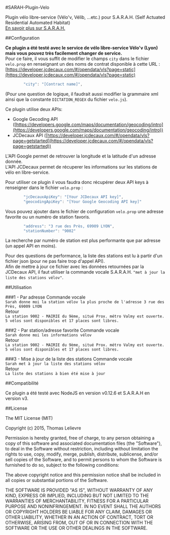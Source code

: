 #SARAH-Plugin-Velo

Plugin vélo libre-service (Vélo'v, Vélib, ...etc.) pour S.A.R.A.H. (Self Actuated Residential Automated Habitat)  
[En savoir plus sur S.A.R.A.H.](http://blog.encausse.net/s-a-r-a-h/)

##Configuration

__Ce plugin a été testé avec le service de vélo libre-service Vélo'v (Lyon) mais vous pouvez très facilement changer de service.__  
Pour ce faire, il vous suffit de modifier le champs `city` dans le fichier `velo.prop` en renseignant un des noms de contrat disponible à cette URL : [https://developer.jcdecaux.com/#/opendata/vls?page=static](https://developer.jcdecaux.com/#/opendata/vls?page=static)  
```javascript
        "city": "[Contract name]",
```
(Pour une question de logique, il faudrait aussi modifier la grammaire xml ainsi que la constante `DICTATION_REGEX` du fichier `velo.js`).      

Ce plugin utilise deux APIs:

* Google Gecoding API ([https://developers.google.com/maps/documentation/geocoding/intro](https://developers.google.com/maps/documentation/geocoding/intro))
* JCDecaux API ([https://developer.jcdecaux.com/#/opendata/vls?page=getstarted](https://developer.jcdecaux.com/#/opendata/vls?page=getstarted))

L'API Google permet de retrouver la longitude et la latitude d'un adresse donnée.  
L'API JCDecaux permet de récuperer les informations sur les stations de vélo en libre-service.  

Pour utiliser ce plugin il vous faudra donc récupérer deux API keys à renseigner dans le fichier `velo.prop` :  
```javascript
        "jcDecauxApiKey": "[Your JCDecaux API key]",
        "geocodingApiKey": "[Your Google Geocoding API key]"
```      

Vous pouvez ajouter dans le fichier de configuration `velo.prop` une adresse favorite ou un numéro de station favoris.
```javascript
        "address": "3 rue des Près, 69909 LYON",
        "stationNumber": "9002"
```
La recherche par numéro de station est plus performante que par adresse (un appel API en moins).      

Pour des questions de performance, la liste des stations est lu à partir d'un fichier json (pour ne pas faire trop d'appel API).  
Afin de mettre à jour ce fichier avec les données retournées par la JCDecaux API, il faut utiliser la commande vocale S.A.R.A.H. `"met à jour la liste des stations vélov"`.

##Utilisation

###1 - Par adresse
Commande vocale  
`Sarah donne moi la station vélov la plus proche de l'adresse 3 rue des Près, 69009 LYON`  
Retour  
`La station 9002 - MAIRIE du 9ème, situé Prox. métro Valmy est ouverte. 5 vélos sont disponibles et 17 places sont libres.`

###2 - Par station/adresse favorite
Commande vocale  
`Sarah donne moi les informations vélov`  
Retour  
`La station 9002 - MAIRIE du 9ème, situé Prox. métro Valmy est ouverte. 5 vélos sont disponibles et 17 places sont libres.`

###3 - Mise à jour de la liste des stations
Commande vocale  
`Sarah met à jour la liste des stations vélov`  
Retour  
`La liste des stations à bien été mise à jour`

##Compatibilité

Ce plugin a été testé avec NodeJS en version v0.12.6 et S.A.R.A.H en version v3.

##License

The MIT License (MIT)

Copyright (c) 2015, Thomas Lelievre

Permission is hereby granted, free of charge, to any person obtaining a copy of this software and associated documentation files (the "Software"), to deal in the Software without restriction, including without limitation the rights to use, copy, modify, merge, publish, distribute, sublicense, and/or sell copies of the Software, and to permit persons to whom the Software is furnished to do so, subject to the following conditions:

The above copyright notice and this permission notice shall be included in all copies or substantial portions of the Software.

THE SOFTWARE IS PROVIDED "AS IS", WITHOUT WARRANTY OF ANY KIND, EXPRESS OR IMPLIED, INCLUDING BUT NOT LIMITED TO THE WARRANTIES OF MERCHANTABILITY, FITNESS FOR A PARTICULAR PURPOSE AND NONINFRINGEMENT. IN NO EVENT SHALL THE AUTHORS OR COPYRIGHT HOLDERS BE LIABLE FOR ANY CLAIM, DAMAGES OR OTHER LIABILITY, WHETHER IN AN ACTION OF CONTRACT, TORT OR OTHERWISE, ARISING FROM, OUT OF OR IN CONNECTION WITH THE SOFTWARE OR THE USE OR OTHER DEALINGS IN THE SOFTWARE.
